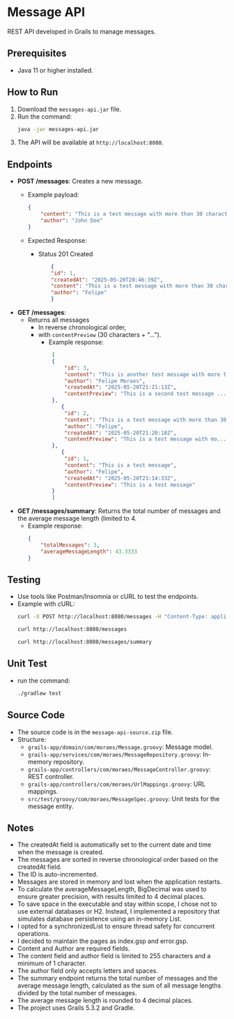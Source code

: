 # Message API

REST API developed in Grails to manage messages.

## Prerequisites
- Java 11 or higher installed.

## How to Run
1. Download the `messages-api.jar` file.
2. Run the command:
   ```bash
   java -jar messages-api.jar
   ```
3. The API will be available at `http://localhost:8080`.

## Endpoints
- **POST /messages**: Creates a new message.
    - Example payload:
      ```json
      {
          "content": "This is a test message with more than 30 characters",
          "author": "John Doe"
      }
      ```

  - Expected Response:
    - Status 201 Created
      ```json
          {
          "id": 1,
          "createdAt": "2025-05-20T20:46:39Z",
          "content": "This is a test message with more than 30 characters",
          "author": "Felipe"
          }
      ```
- **GET /messages**: 
  - Returns all messages
    - In reverse chronological order,
    - with `contentPreview` (30 characters + "...").
       - Example response:
         ```json
          [
          {
              "id": 3,
              "content": "This is another test message with more than 30 characters",
              "author": "Felipe Moraes",
              "createdAt": "2025-05-20T21:21:13Z",
              "contentPreview": "This is a second test message ..."
          },
             {
              "id": 2,
              "content": "This is a test message with more than 30 characters",
              "author": "Felipe",
              "createdAt": "2025-05-20T21:20:18Z",
              "contentPreview": "This is a test message with mo..."
          },
             {
              "id": 1,
              "content": "This is a test message",
              "author": "Felipe",
              "createdAt": "2025-05-20T21:14:33Z",
              "contentPreview": "This is a test message"
          }
          ]
         ```
- **GET /messages/summary**: Returns the total number of messages and the average message length (limited to 4.
  - Example response:
    ```json
    {
        "totalMessages": 3,
        "averageMessageLength": 43.3333
    }
    ```

## Testing
- Use tools like Postman/Insomnia or cURL to test the endpoints.
- Example with cURL:
  ```bash
  curl -X POST http://localhost:8080/messages -H "Content-Type: application/json" -d "{'content':'This is a test message','author':'Kevin'}"
  ```
  ```bash
  curl http://localhost:8080/messages
  ```
  ```bash
  curl http://localhost:8080/messages/summary
  ```
  
## Unit Test
- run the command:
  ```bash
  ./gradlew test
  ```
  
## Source Code
- The source code is in the `message-api-source.zip` file.
- Structure:
    - `grails-app/domain/com/moraes/Message.groovy`: Message model.
    - `grails-app/services/com/moraes/MessageRepository.groovy`: In-memory repository.
    - `grails-app/controllers/com/moraes/MessageController.groovy`: REST controller.
    - `grails-app/controllers/com/moraes/UrlMappings.groovy`: URL mappings.
    - `src/test/groovy/com/moraes/MessageSpec.groovy`: Unit tests for the message entity.

## Notes
- The createdAt field is automatically set to the current date and time when the message is created.
- The messages are sorted in reverse chronological order based on the createdAt field.
- The ID is auto-incremented.
- Messages are stored in memory and lost when the application restarts.
- To calculate the averageMessageLength, BigDecimal was used to ensure greater precision, with results limited to 4 decimal places.
- To save space in the executable and stay within scope, I chose not to use external databases or H2. Instead, I implemented a repository that simulates database persistence using an in-memory List.
- I opted for a synchronizedList to ensure thread safety for concurrent operations.
- I decided to maintain the pages as index.gsp and error.gsp.
- Content and Author are required fields.
- The content field and author field is limited to 255 characters and a minimum of 1 character.
- The author field only accepts letters and spaces.
- The summary endpoint returns the total number of messages and the average message length, calculated as the sum of all message lengths divided by the total number of messages.
- The average message length is rounded to 4 decimal places.
- The project uses Grails 5.3.2 and Gradle.








